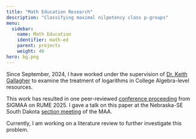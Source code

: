 ```yaml
---
title: "Math Education Research"
description: "Classifying maximal nilpotency class p-groups"
menu:
  sidebar:
    name: Math Education
    identifier: math-ed
    parent: projects
    weight: 40
hero: bg.png
---
```


Since September, 2024, I have worked under the supervision of [Dr. Keith Gallagher](https://www.unomaha.edu/college-of-arts-and-sciences/mathematics/about-us/directory/keith-gallagher.php) to examine the treatment of logarithms in College Algebra-level resources. 

This work has resulted in one peer-reviewed [conference proceeding](http://sigmaa.maa.org/rume/RUME27_Proceedings.pdf) from SIGMAA on RUME 2025. I gave a talk on this paper at the Nebraska-SE South Dakota [section meeting](https://www.creighton.edu/arts-sciences/math/nebraska-se-south-dakota-section-meeting-maa) of the MAA. 

Currently, I am working on a literature review to further investigate this problem.